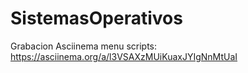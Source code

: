 # SistemasOperativos

Grabacion Asciinema menu scripts:
https://asciinema.org/a/l3VSAXzMUiKuaxJYIgNnMtUaI

